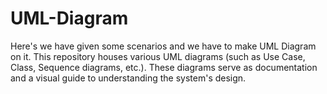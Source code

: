 # UML-Diagram
Here's we have given some scenarios and we have to make UML Diagram on it.
This repository houses various UML diagrams (such as Use Case, Class, Sequence diagrams, etc.). These diagrams serve as documentation and a visual guide to understanding the system's design.
